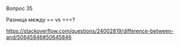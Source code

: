 Вопрос 35

Разница между == vs ===? 

https://stackoverflow.com/questions/24002819/difference-between-and/50645846#50645846